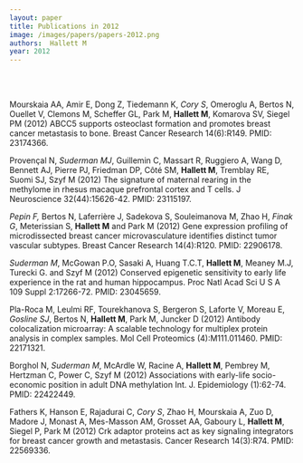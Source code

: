 ```yaml
---
layout: paper
title: Publications in 2012
image: /images/papers/papers-2012.png
authors:  Hallett M  
year: 2012
---
```



<br> <br>


Mourskaia AA, Amir E, Dong Z, Tiedemann K, <em>Cory S</em>, Omeroglu A, Bertos N, Ouellet V, Clemons M, Scheffer GL, Park M, <strong>Hallett M</strong>, Komarova SV, Siegel PM (2012) ABCC5 supports osteoclast formation and promotes breast cancer metastasis to bone. Breast Cancer Research 14(6):R149. PMID: 23174366. 


Provençal N, <em>Suderman MJ</em>, Guillemin C, Massart R, Ruggiero A, Wang D, Bennett AJ, Pierre PJ, Friedman DP, Côté SM, <strong>Hallett M</strong>, Tremblay RE, Suomi SJ, Szyf M (2012) The signature of maternal rearing in the methylome in rhesus macaque prefrontal cortex and T cells. J Neuroscience 32(44):15626-42. PMID: 23115197. 


<em>Pepin F,</em> Bertos N, Laferrière J, Sadekova S, Souleimanova M, Zhao H, <em>Finak G</em>, Meterissian S, <strong>Hallett M</strong> and Park M (2012) Gene expression profiling of microdissected breast cancer microvasculature identifies distinct tumor vascular subtypes. Breast Cancer Research 14(4):R120. PMID: 22906178. 


<em>Suderman M</em>, McGowan P.O, Sasaki A, Huang T.C.T, <strong>Hallett M</strong>, Meaney M.J, Turecki G. and Szyf M (2012) Conserved epigenetic sensitivity to early life experience in the rat and human hippocampus. Proc Natl Acad Sci U S A 109 Suppl 2:17266-72. PMID: 23045659. 


Pla-Roca M, Leulmi RF, Tourekhanova S, Bergeron S, Laforte V, Moreau E, <em>Gosline SJ</em>, Bertos N, <strong>Hallett M</strong>, Park M, Juncker D (2012) Antibody colocalization microarray: A scalable technology for multiplex protein analysis in complex samples. Mol Cell Proteomics (4):M111.011460. PMID: 22171321. 


Borghol N, <em>Suderman M</em>, McArdle W, Racine A, <strong>Hallett M</strong>, Pembrey M, Hertzman C, Power C, Szyf M (2012) Associations with early-life socio-economic position in adult DNA methylation Int. J. Epidemiology (1):62-74. PMID: 22422449. 


Fathers K, Hanson E, Rajadurai C, <em>Cory S</em>, Zhao H, Mourskaia A, Zuo D, Madore J, Monast A, Mes-Masson AM, Grosset AA, Gaboury L, <strong>Hallett M</strong>, Siegel P, Park M (2012) Crk adaptor proteins act as key signaling integrators for breast cancer growth and metastasis. Cancer Research 14(3):R74. PMID: 22569336. 
